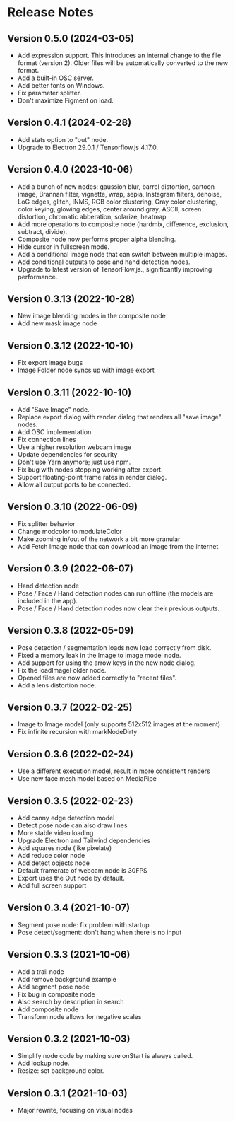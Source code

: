 # Release Notes

## Version 0.5.0 (2024-03-05)

- Add expression support. This introduces an internal change to the file format (version 2). Older files will be automatically converted to the new format.
- Add a built-in OSC server.
- Add better fonts on Windows.
- Fix parameter splitter.
- Don't maximize Figment on load.

## Version 0.4.1 (2024-02-28)

- Add stats option to "out" node.
- Upgrade to Electron 29.0.1 / Tensorflow.js 4.17.0.

## Version 0.4.0 (2023-10-06)

- Add a bunch of new nodes: gaussion blur, barrel distortion, cartoon image, Brannan filter, vignette, wrap, sepia, Instagram filters, denoise, LoG edges, glitch, INMS, RGB color clustering, Gray color clustering, color keying, glowing edges, center around gray, ASCII, screen distortion, chromatic abberation, solarize, heatmap
- Add more operations to composite node (hardmix, difference, exclusion, subtract, divide).
- Composite node now performs proper alpha blending.
- Hide cursor in fullscreen mode.
- Add a conditional image node that can switch between multiple images.
- Add conditional outputs to pose and hand detection nodes.
- Upgrade to latest version of TensorFlow.js., significantly improving performance.

## Version 0.3.13 (2022-10-28)

- New image blending modes in the composite node
- Add new mask image node

## Version 0.3.12 (2022-10-10)

- Fix export image bugs
- Image Folder node syncs up with image export

## Version 0.3.11 (2022-10-10)

- Add "Save Image" node.
- Replace export dialog with render dialog that renders all "save image" nodes.
- Add OSC implementation
- Fix connection lines
- Use a higher resolution webcam image
- Update dependencies for security
- Don't use Yarn anymore; just use npm.
- Fix bug with nodes stopping working after export.
- Support floating-point frame rates in render dialog.
- Allow all output ports to be connected.

## Version 0.3.10 (2022-06-09)

- Fix splitter behavior
- Change modcolor to modulateColor
- Make zooming in/out of the network a bit more granular
- Add Fetch Image node that can download an image from the internet

## Version 0.3.9 (2022-06-07)

- Hand detection node
- Pose / Face / Hand detection nodes can run offline (the models are included in the app).
- Pose / Face / Hand detection nodes now clear their previous outputs.

## Version 0.3.8 (2022-05-09)

- Pose detection / segmentation loads now load correctly from disk.
- Fixed a memory leak in the Image to Image model node.
- Add support for using the arrow keys in the new node dialog.
- Fix the loadImageFolder node.
- Opened files are now added correctly to "recent files".
- Add a lens distortion node.

## Version 0.3.7 (2022-02-25)

- Image to Image model (only supports 512x512 images at the moment)
- Fix infinite recursion with markNodeDirty

## Version 0.3.6 (2022-02-24)

- Use a different execution model, result in more consistent renders
- Use new face mesh model based on MediaPipe

## Version 0.3.5 (2022-02-23)

- Add canny edge detection model
- Detect pose node can also draw lines
- More stable video loading
- Upgrade Electron and Tailwind dependencies
- Add squares node (like pixelate)
- Add reduce color node
- Add detect objects node
- Default framerate of webcam node is 30FPS
- Export uses the Out node by default.
- Add full screen support

## Version 0.3.4 (2021-10-07)

- Segment pose node: fix problem with startup
- Pose detect/segment: don't hang when there is no input

## Version 0.3.3 (2021-10-06)

- Add a trail node
- Add remove background example
- Add segment pose node
- Fix bug in composite node
- Also search by description in search
- Add composite node
- Transform node allows for negative scales

## Version 0.3.2 (2021-10-03)

- Simplify node code by making sure onStart is always called.
- Add lookup node.
- Resize: set background color.

## Version 0.3.1 (2021-10-03)

- Major rewrite, focusing on visual nodes
